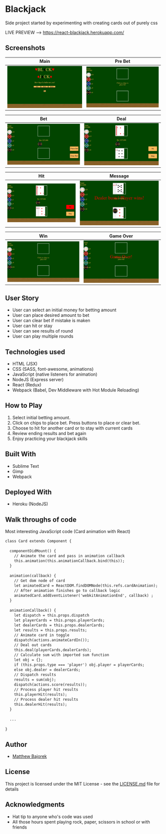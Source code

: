 # Blackjack
Side project started by experimenting with creating cards out of purely css

LIVE PREVIEW --> https://react-blackjack.herokuapp.com/

## Screenshots

Main | Pre Bet
-------------|--------
![Main Image](/readme_images/main.png?raw=true"main.png") | ![Pre Bet Image](/readme_images/prebet.png?raw=true"prebet.png")

Bet | Deal
-------------|--------
![Bet Image](/readme_images/bet.png?raw=true"bet.png") | ![Deal Image](/readme_images/deal.png?raw=true"deal.png")

Hit | Message
-------------|--------
![Hit Image](/readme_images/hit.png?raw=true"hit.png") | ![Message Image](/readme_images/message.png?raw=true"message.png")

Win | Game Over
-------------|--------
![Win Image](/readme_images/win.png?raw=true"win.png") | ![Game Over Image](/readme_images/gameover.png?raw=true"gameover.png")

## User Story
* User can select an initial money for betting amount
* User can place desired amount to bet
* User can clear bet if mistake is maken
* User can hit or stay
* User can see results of round
* User can play multiple rounds

## Technologies used
- HTML (JSX)
- CSS (SASS, font-awesome, animations)
- JavaScript (native listeners for animation)
- NodeJS (Express server)
- React (Redux)
- Webpack (Babel, Dev Middleware with Hot Module Reloading)

## How to Play

1. Select initial betting amount.
2. Click on chips to place bet.  Press buttons to place or clear bet.
3. Choose to hit for another card or to stay with current cards
4. Review ending results and bet again
5. Enjoy practicing your blackjack skills

## Built With

* Sublime Text
* Gimp
* Webpack

## Deployed With

* Heroku (NodeJS)

## Walk throughs of code

Most interesting JavaScript code
(Card animation with React)
```
class Card extends Component {

  componentDidMount() {
    // Animate the card and pass in animation callback
    this.animation(this.animationCallback.bind(this));
  }

  animation(callback) {
    // Get dom node of card
    let animatedCard = ReactDOM.findDOMNode(this.refs.cardAnimation);
    // After animation finishes go to callback logic
    animatedCard.addEventListener('webkitAnimationEnd', callback) ;
  }

  animationCallback() {
    let dispatch = this.props.dispatch
    let playerCards = this.props.playerCards;
    let dealerCards = this.props.dealerCards;
    let results = this.props.results;
    // Animate card in toggle
    dispatch(actions.animateCardIn());
    // Deal out cards
    this.deal(playerCards,dealerCards);
    // Calculate sum with imported sum function
    let obj = {};
    if (this.props.type === 'player') obj.player = playerCards;
    else obj.dealer = dealerCards;
    // Dispatch results
    results = sum(obj);
    dispatch(actions.score(results));
    // Process player hit results
    this.playerHit(results);
    // Process dealer hit results
    this.dealerHit(results);
  }
  
  ...

}
```

## Author

* [Matthew Bajorek](https://www.linkedin.com/in/matthewbajorek)

## License

This project is licensed under the MIT License - see the [LICENSE.md](LICENSE.md) file for details

## Acknowledgments

* Hat tip to anyone who's code was used
* All those hours spent playing rock, paper, scissors in school or with friends
